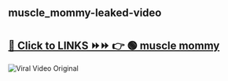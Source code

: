 
 ## muscle_mommy-leaked-video 

# <h2><a href="https://clipsfans.com/muscle_mommy&ref=git">🔗 Click to LINKS ⏩⏩ 👉 🟢 muscle mommy </a></h2>

<a href="https://clipsfans.com/muscle_mommy&ref=git" rel="nofollow" data-target="animated-image.originalLink"><img src="https://i.ibb.co.com/xMMVF88/686577567.gif" alt="Viral Video Original" style="max-width: 100%; display: inline-block;" data-target="animated-image.originalImage"></a>
